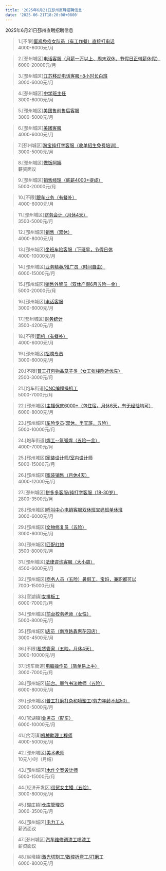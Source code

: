 ```yaml
---
title: '2025年6月21日邳州直聘招聘信息'
date: '2025-06-21T18:20:00+0800'
---
```

2025年6月21日邳州直聘招聘信息
<!--more-->
>1.[不限][蛋鸡免疫女队员（有工作餐）直接打电话](https://www.pizhouzhipin.com/job/40044)<br>
>4000-6000元/月

>2.[邳州城区][电话客服（月薪一万以上、周末双休、节假日正带薪休假）](https://www.pizhouzhipin.com/job/31015)<br>
>6000-20000元/月

>3.[邳州城区][江苏移动电话客服+8小时长白班](https://www.pizhouzhipin.com/job/22745)<br>
>3000-6000元/月

>4.[邳州城区][中学班主任](https://www.pizhouzhipin.com/job/33477)<br>
>3000-6000元/月

>5.[邳州城区][美团售前售后客服](https://www.pizhouzhipin.com/job/41246)<br>
>3000-5000元/月

>6.[邳州城区][美团客服](https://www.pizhouzhipin.com/job/40905)<br>
>4000-6000元/月

>7.[邳州城区][淘宝纯打字客服（收单招生免费培训）](https://www.pizhouzhipin.com/job/36818)<br>
>3000-5000元/月

>8.[邳州城区][做饭阿姨](https://www.pizhouzhipin.com/job/32063)<br>
>薪资面议

>9.[邳州城区][销售经理（底薪4000+提成）](https://www.pizhouzhipin.com/job/39176)<br>
>5000-20000元/月

>10.[不限][跟车业务（有餐补）](https://www.pizhouzhipin.com/job/30248)<br>
>4000-6000元/月

>11.[邳州城区][财务会计（月休4天）](https://www.pizhouzhipin.com/job/26963)<br>
>3500-5000元/月

>12.[邳州城区][销售（双休）](https://www.pizhouzhipin.com/job/40279)<br>
>4000-8000元/月

>13.[邳州城区][坐班车险客服（下班早，节假日休](https://www.pizhouzhipin.com/job/30881)<br>
>4000-10000元/月

>14.[邳州城区][业务精英/推广员（时间自由）](https://www.pizhouzhipin.com/job/38648)<br>
>6000-15000元/月

>15.[邳州城区][销售外贸员（双休产假6月五险一金）](https://www.pizhouzhipin.com/job/9737)<br>
>5000-20000元/月

>16.[邳州城区][电话客服](https://www.pizhouzhipin.com/job/41315)<br>
>3000-6000元/月

>17.[邳州城区][财务统计](https://www.pizhouzhipin.com/job/39083)<br>
>3500-4200元/月

>18.[不限][司机（有餐补）](https://www.pizhouzhipin.com/job/38661)<br>
>4000-6000元/月

>19.[邳州城区][招聘专员](https://www.pizhouzhipin.com/job/41202)<br>
>3000-6000元/月

>20.[不限][普工打包物品笼子类（女工张楼附近优先）](https://www.pizhouzhipin.com/job/36391)<br>
>2500-3000元/月

>21.[炮车街道][CNC编程操机工](https://www.pizhouzhipin.com/job/41292)<br>
>5000-7000元/月

>22.[邳州城区][主播保底6000+（包住宿，月休6天，有无经验均可）](https://www.pizhouzhipin.com/job/41127)<br>
>6000-8000元/月

>23.[邳州城区][车险专员(双休，半天班，五险）](https://www.pizhouzhipin.com/job/40842)<br>
>5000-10000元/月

>24.[炮车街道][焊工--氩弧焊（五险一金）](https://www.pizhouzhipin.com/job/25234)<br>
>4000-7000元/月

>25.[邳州城区][家装设计师/室内设计师](https://www.pizhouzhipin.com/job/41144)<br>
>5000-15000元/月

>26.[邳州城区][家装销售（月休4天）](https://www.pizhouzhipin.com/job/41143)<br>
>4000-12000元/月

>27.[邳州城区][拼多多客服/纯打字客服（18-30岁）](https://www.pizhouzhipin.com/job/39335)<br>
>2800-3500元/月

>28.[邳州城区][呼叫中心电销客服双休班宝妈班单休班](https://www.pizhouzhipin.com/job/41095)<br>
>3000-6000元/月

>29.[邳州城区][文物修复员（五险）](https://www.pizhouzhipin.com/job/25185)<br>
>3000-6000元/月

>30.[邳州城区][匹配红娘](https://www.pizhouzhipin.com/job/36040)<br>
>3500-8000元/月

>31.[邳州城区][法律咨询客服（大小周）](https://www.pizhouzhipin.com/job/39833)<br>
>4500-6000元/月

>32.[邳州城区][商务人员（五险）暑假工，宝妈，兼职都可以](https://www.pizhouzhipin.com/job/40693)<br>
>7000-15000元/月

>33.[官湖镇][女排板工](https://www.pizhouzhipin.com/job/38926)<br>
>6000-7000元/月

>34.[邳州城区][前台校务老师（女性）](https://www.pizhouzhipin.com/job/41200)<br>
>5000-8000元/月

>35.[邳州城区][店员（南京路鑫惠花园店）](https://www.pizhouzhipin.com/job/38132)<br>
>3000-4500元/月

>36.[不限][租赁管家（五险，月休4天）](https://www.pizhouzhipin.com/job/36443)<br>
>3000-10000元/月

>37.[炮车街道][电脑操作员（简单易上手）](https://www.pizhouzhipin.com/job/36357)<br>
>3000-7000元/月

>38.[邳州城区][前台、墨气书法教师（五险）](https://www.pizhouzhipin.com/job/25491)<br>
>6000-8000元/月

>39.[邳州城区][普工打磨打杂和喷塑工(劳力年龄不超50）](https://www.pizhouzhipin.com/job/35989)<br>
>2000-5000元/月

>40.[官湖镇][业务员（配车）](https://www.pizhouzhipin.com/job/39020)<br>
>6000-10000元/月

>41.[岔河镇][机械助理工程师](https://www.pizhouzhipin.com/job/29918)<br>
>4000-5000元/月

>42.[邳州城区][美术老师](https://www.pizhouzhipin.com/job/41329)<br>
>10元/小时（月结）

>43.[邳州城区][木作全案设计师](https://www.pizhouzhipin.com/job/41275)<br>
>5000-15000元/月

>44.[经济开发区][带货女主播（五险）](https://www.pizhouzhipin.com/job/37160)<br>
>3000-8000元/月

>45.[碾庄镇][仓库管理员](https://www.pizhouzhipin.com/job/38344)<br>
>3000-3500元/月

>46.[邳州城区][电力工人](https://www.pizhouzhipin.com/job/41248)<br>
>薪资面议

>47.[邳州城区][汽车维修调漆工喷漆工](https://www.pizhouzhipin.com/job/41338)<br>
>薪资面议

>48.[赵墩镇][激光切割工/数控折弯工/打磨工](https://www.pizhouzhipin.com/job/41195)<br>
>6000-8000元/月

